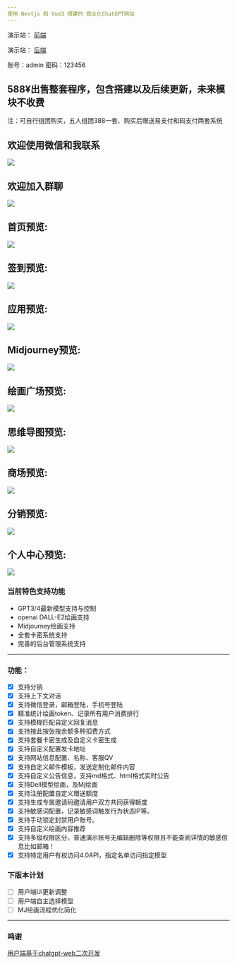 ```yaml
---
使用 Nestjs 和 Vue3 搭建的 商业化ChatGPT网站
---
```


演示站： [前端](https://mybot.cc)

演示站： [后端](https://mybot.cc/nineai/admin/#/login)

账号：admin 密码：123456

588¥出售整套程序，包含搭建以及后续更新，未来模块不收费
---
注：可自行组团购买，五人组团388一套、购买后赠送易支付和码支付两套系统


欢迎使用微信和我联系
---
![](https://i.postimg.cc/C1SHqW4Y/514cc38b0fd50ef299b1de270877fd2c.jpg)

欢迎加入群聊
---
![](https://i.postimg.cc/jjG4SDDW/6e8bbb741fd0701c78dad9f0ec154349.jpg)

首页预览:
---
![](https://i.postimg.cc/k5v9sbW8/IMG-0479.jpg)

签到预览:
---
![](https://i.postimg.cc/Gm0C1QQG/IMG-0486.jpg)

应用预览:
---
![](https://i.postimg.cc/G23R5mjf/IMG-0480.jpg)

Midjourney预览:
---
![](https://i.postimg.cc/63HKJxjp/IMG-0481.jpg)

绘画广场预览:
---
![](https://i.postimg.cc/Y0hHtDZf/IMG-0482.jpg)

思维导图预览:
---
![](https://i.postimg.cc/qqSdqXdf/IMG-0483.jpg)

商场预览:
---
![](https://i.postimg.cc/WpHV5jq9/IMG-0484.jpg)

分销预览:
---
![](https://i.postimg.cc/zXHrMMnq/IMG-0485.jpg)

个人中心预览:
---
![](https://i.postimg.cc/XYw0NCHh/IMG-0487.jpg)



### 当前特色支持功能
- GPT3/4最新模型支持与控制
- openai DALL-E2绘画支持
- Midjourney绘画支持
- 全套卡密系统支持
- 完善的后台管理系统支持
---
### 功能：
- [x] 支持分销
- [x] 支持上下文对话
- [x] 支持微信登录，邮箱登陆，手机号登陆
- [x] 精准统计绘画token、记录所有用户消费排行
- [x] 支持模糊匹配自定义回复消息
- [x] 支持按此按张按余额多种扣费方式
- [x] 支持套餐卡密生成及自定义卡密生成
- [x] 支持自定义配置发卡地址
- [x] 支持网站信息配置、名称、客服QV
- [x] 支持自定义邮件模板，发送定制化邮件内容
- [x] 支持自定义公告信息，支持md格式、html格式实时公告
- [x] 支持Dell模型绘画，及Mj绘画
- [x] 支持注册配置自定义赠送额度
- [x] 支持生成专属邀请码邀请用户双方共同获得额度
- [x] 支持敏感词配置，记录敏感词触发行为状态IP等。
- [x] 支持手动锁定封禁用户账号。
- [x] 支持自定义绘画内容推荐
- [x] 支持多级权限区分，普通演示账号无编辑删除等权限且不能查阅详情的敏感信息比如邮箱！
- [x] 支持特定用户有权访问4.0API，指定名单访问指定模型

### 下版本计划
- [ ] 用户端Ui更新调整
- [ ] 用户端自主选择模型
- [ ] MJ绘画流程优化简化
---

### 鸣谢
[用户端基于chatgpt-web二次开发](https://github.com/Chanzhaoyu/chatgpt-web)

